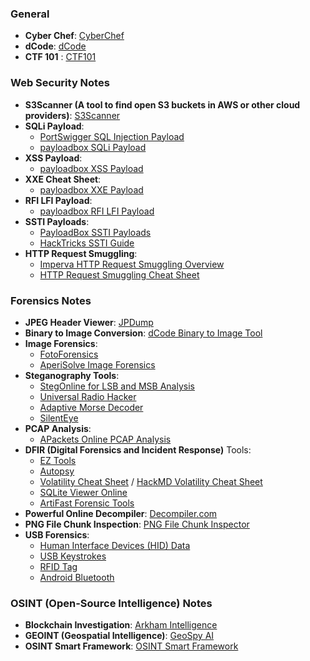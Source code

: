 ### General
- **Cyber Chef**: [CyberChef](https://gchq.github.io/CyberChef/)
- **dCode**: [dCode](https://www.dcode.fr/)
- **CTF 101** : [CTF101](https://ctf101.org/)

### Web Security Notes

- **S3Scanner (A tool to find open S3 buckets in AWS or other cloud providers)**: [S3Scanner](https://github.com/sa7mon/S3Scanner)
- **SQLi Payload**:
  - [PortSwigger SQL Injection Payload](https://portswigger.net/web-security/sql-injection/cheat-sheet)
  - [payloadbox SQLi Payload](https://github.com/payloadbox/sql-injection-payload-list)
- **XSS Payload**:
  - [payloadbox XSS Payload](https://github.com/payloadbox/xss-payload-list)
- **XXE Cheat Sheet**:
  - [payloadbox XXE Payload](https://github.com/payloadbox/xxe-injection-payload-list)
- **RFI LFI Payload**:
  - [payloadbox RFI LFI Payload](https://github.com/payloadbox/rfi-lfi-payload-list)
- **SSTI Payloads**:
  - [PayloadBox SSTI Payloads](https://github.com/payloadbox/ssti-payloads)
  - [HackTricks SSTI Guide](https://book.hacktricks.xyz/pentesting-web/ssti-server-side-template-injection)
- **HTTP Request Smuggling**:
  - [Imperva HTTP Request Smuggling Overview](https://www.imperva.com/learn/application-security/http-request-smuggling/)
  - [HTTP Request Smuggling Cheat Sheet](https://0xn3va.gitbook.io/cheat-sheets/web-application/http-request-smuggling)

### Forensics Notes

- **JPEG Header Viewer**: [JPDump](https://cyber.meme.tips/jpdump/#)
- **Binary to Image Conversion**: [dCode Binary to Image Tool](https://www.dcode.fr/binary-image)
- **Image Forensics**:
  - [FotoForensics](https://fotoforensics.com/)
  - [AperiSolve Image Forensics](https://aperisolve.com/)
- **Steganography Tools**:
  - [StegOnline for LSB and MSB Analysis](https://georgeom.net/StegOnline/image)
  - [Universal Radio Hacker](https://github.com/jopohl/urh)
  - [Adaptive Morse Decoder](https://morsecode.world/international/decoder/audio-decoder-adaptive.html)
  - [SilentEye](https://achorein.github.io/silenteye/)
- **PCAP Analysis**:
  - [APackets Online PCAP Analysis](https://apackets.com/)
- **DFIR (Digital Forensics and Incident Response)** Tools:
  - [EZ Tools](https://ericzimmerman.github.io/#!index.md)
  - [Autopsy](https://www.autopsy.com/)
  - [Volatility Cheat Sheet](https://blog.onfvp.com/post/volatility-cheatsheet/) / [HackMD Volatility Cheat Sheet](https://hackmd.io/@TuX-/BymMpKd0s)
  - [SQLite Viewer Online](https://sqliteviewer.app/)
  - [ArtiFast Forensic Tools](https://forensafe.com/free.html)
- **Powerful Online Decompiler**: [Decompiler.com](https://decompiler.com/)
- **PNG File Chunk Inspection**: [PNG File Chunk Inspector](https://www.nayuki.io/page/png-file-chunk-inspector)
- **USB Forensics**:
  - [Human Interface Devices (HID) Data](https://wiki.osdev.org/USB_Human_Interface_Devices)
  - [USB Keystrokes](https://book.hacktricks.xyz/generic-methodologies-and-resources/basic-forensic-methodology/pcap-inspection/usb-keystrokes)
  - [RFID Tag](https://openrepository.aut.ac.nz/handle/10292/1348)
  - [Android Bluetooth](https://forensafe.com/blogs/Android_Bluetooth.html)

### OSINT (Open-Source Intelligence) Notes

- **Blockchain Investigation**: [Arkham Intelligence](https://www.arkhamintelligence.com/)
- **GEOINT (Geospatial Intelligence)**: [GeoSpy AI](https://geospy.ai/)
- **OSINT Smart Framework**: [OSINT Smart Framework](https://start.me/p/lL98AO/osint-smart-framework)
